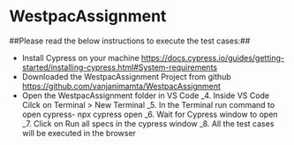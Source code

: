 # WestpacAssignment

##Please read the below instructions to execute the test cases:##

- Install Cypress on your machine  https://docs.cypress.io/guides/getting-started/installing-cypress.html#System-requirements
- Downloaded the WestpacAssignment Project from github https://github.com/vanjanimamta/WestpacAssignment
- Open the WestpacAssignment folder in VS Code 
_4. Inside VS Code Cilck on Terminal > New Terminal
_5. In the Terminal run command to open cypress- npx cypress open
_6. Wait for Cypress window to open
_7. Click on Run all  specs in the cypress window
_8. All the test cases will be executed in the browser
